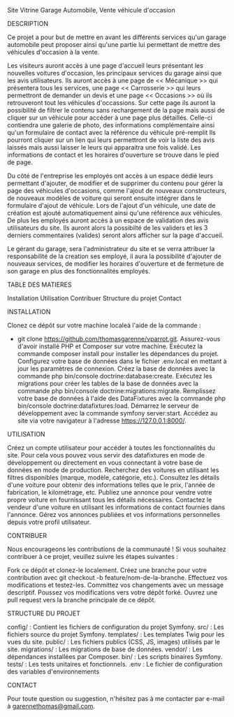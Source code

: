 Site Vitrine Garage Automobile, Vente véhicule d'occasion


DESCRIPTION

Ce projet a pour but de mettre en avant les différents services qu'un garage automobile peut proposer ainsi qu'une partie lui permettant de mettre des véhicules d'occasion à la vente.

Les visiteurs auront accès à une page d'accueil leurs présentant les nouvelles voitures d'occasion, les principaux services du garage ainsi que les avis utilisateurs.
Ils auront accès à une page de << Mécanique >> qui présentera tous les services, une page << Carrosserie >> qui leurs permettront de demander un devis et une page << Occasions >> où ils retrouveront tout les véhicules d'occassions.
Sur cette page ils auront la possibilité de filtrer le contenu sans rechargement de la page mais aussi de cliquer sur un véhicule pour accéder à une page plus détaillés.
Celle-ci contiendra une galerie de photo, des informations complémentaire ainsi qu'un formulaire de contact avec la référence du véhicule pré-remplit 
Ils pourront cliquer sur un lien qui leurs permettront de voir la liste des avis laissés mais aussi laisser le leurs qui apparaitra une fois validé.
Les informations de contact et les horaires d'ouverture se trouve dans le pied de page.

Du côté de l'entreprise les employés ont accès à un espace dédié leurs permettant d'ajouter, de modifier et de supprimer du contenu pour gérer la page des véhicules d'occasions, comme l'ajout de nouveaux constructeurs, de nouveaux modèles de voiture qui seront ensuite intégrer dans le formulaire d'ajout de véhicule.
Lors de l'ajout d'un véhicule, une date de création est ajouté automatiquement ainsi qu'une référence aux véhicules.
De plus les employés auront accès à un espace de validation des avis utilisateurs du site. Ils auront alors la possibilté de les validers et les 3 derniers commentaires (valides) seront alors afficher sur la page d'accueil.

Le gérant du garage, sera l'administrateur du site et se verra attribuer la responsabilité de la creation ses employé, il aura la possibilité d'ajouter de nouveaux services, de modifier les horaires d'ouverture et de fermeture de son garage en plus des fonctionnalités employés.


TABLE DES MATIERES

Installation
Utilisation
Contribuer
Structure du projet
Contact


INSTALLATION

Clonez ce dépôt sur votre machine localeà l'aide de la commande : 
- git clone https://github.com/thomasgarenne/vparrot.git.
Assurez-vous d'avoir installé PHP et Composer sur votre machine.
Exécutez la commande composer install pour installer les dépendances du projet.
Configurez votre base de données dans le fichier .env.local en mettant à jour les paramètres de connexion.
Créez la base de données avec la commande php bin/console doctrine:database:create.
Exécutez les migrations pour créer les tables de la base de données avec la commande php bin/console doctrine:migrations:migrate.
Remplissez votre base de données à l'aide des DataFixtures avec la commande php bin/console doctrine:datafixtures:load.
Démarrez le serveur de développement avec la commande symfony server:start.
Accédez au site via votre navigateur à l'adresse https://127.0.0.1:8000/.


UTILISATION

Créez un compte utilisateur pour accéder à toutes les fonctionnalités du site.
Pour cela vous pouvez vous servir des datafixtures en mode de développement ou directement en vous connectant à votre base de données en mode de production.
Recherchez des voitures en utilisant les filtres disponibles (marque, modèle, catégorie, etc.).
Consultez les détails d'une voiture pour obtenir des informations telles que le prix, l'année de fabrication, le kilométrage, etc.
Publiez une annonce pour vendre votre propre voiture en fournissant tous les détails nécessaires.
Contactez le vendeur d'une voiture en utilisant les informations de contact fournies dans l'annonce.
Gérez vos annonces publiées et vos informations personnelles depuis votre profil utilisateur.


CONTRIBUER

Nous encourageons les contributions de la communauté ! Si vous souhaitez contribuer à ce projet, veuillez suivre les étapes suivantes :

Fork ce dépôt et clonez-le localement.
Créez une branche pour votre contribution avec git checkout -b feature/nom-de-la-branche.
Effectuez vos modifications et testez-les.
Committez vos changements avec un message descriptif.
Poussez vos modifications vers votre dépôt forké.
Ouvrez une pull request vers la branche principale de ce dépôt.


STRUCTURE DU PROJET

config/ : Contient les fichiers de configuration du projet Symfony.
src/ : Les fichiers source du projet Symfony.
templates/ : Les templates Twig pour les vues du site.
public/ : Les fichiers publics (CSS, JS, images) utilisés par le site.
migrations/ : Les migrations de base de données.
vendor/ : Les dépendances installées par Composer.
bin/ : Les scripts binaires Symfony.
tests/ : Les tests unitaires et fonctionnels.
.env : Le fichier de configuration des variables d'environnements


CONTACT

Pour toute question ou suggestion, n'hésitez pas à me contacter par e-mail à garennethomas@gmail.com.
